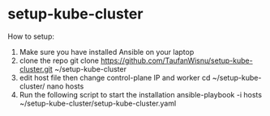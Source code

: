 # setup-kube-cluster

How to setup:
1. Make sure you have installed Ansible on your laptop
2. clone the repo
   git clone https://github.com/TaufanWisnu/setup-kube-cluster.git ~/setup-kube-cluster
3. edit host file then change control-plane IP and worker
   cd ~/setup-kube-cluster/
   nano hosts
4. Run the following script to start the installation
   ansible-playbook -i hosts ~/setup-kube-cluster/setup-kube-cluster.yaml
     
   
